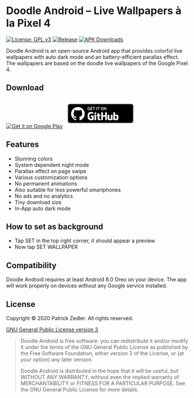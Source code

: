 # Doodle Android – Live Wallpapers à la Pixel 4

[![License: GPL v3](https://img.shields.io/badge/License-GPLv3-blue.svg)](https://www.gnu.org/licenses/gpl-3.0)  [![Release](https://img.shields.io/github/v/release/patzly/doodle-android?label=Release&logo=github)](https://github.com/patzly/doodle-android/releases)  [![APK Downloads](https://img.shields.io/github/downloads/patzly/doodle-android/total.svg?label=APK%20Downloads&logo=github)](https://github.com/patzly/doodle-android/releases)

Doodle Android is an open-source Android app that provides colorful live wallpapers with auto dark mode and an battery-efficient parallax effect.  
The wallpapers are based on the doodle live wallpapers of the Google Pixel 4.

## Download

<a href='https://play.google.com/store/apps/details?id=xyz.zedler.patrick.doodle'><img alt='Get it on Google Play' height="80" src='https://play.google.com/intl/en_us/badges/static/images/badges/en_badge_web_generic.png'/></a><a href='https://github.com/patzly/doodle-android/releases'><img alt='Get it on GitHub' height="80" src='assets/badge_github.png'/></a>

## Features

* Stunning colors
* System dependent night mode
* Parallax effect on page swipe
* Various customization options
* No permanent animations
* Also suitable for less powerful smartphones
* No ads and no analytics
* Tiny download size
* In-App auto dark mode

## How to set as background
* Tap SET in the top right corner, it should appear a preview
* Now tap SET WALLPAPER

## Compatibility

Doodle Android requires at least Android 8.0 Oreo on your device. The app will work properly on devices without any Google service installed.

## License

Copyright &copy; 2020 Patrick Zedler. All rights reserved.

[GNU General Public License version 3](https://www.gnu.org/licenses/gpl.txt)

> Doodle Android is free software: you can redistribute it and/or modify it under the terms of the GNU General Public License as published by the Free Software Foundation, either version 3 of the License, or (at your option) any later version.
>
> Doodle Android is distributed in the hope that it will be useful, but WITHOUT ANY WARRANTY; without even the implied warranty of MERCHANTABILITY or FITNESS FOR A PARTICULAR PURPOSE. See the GNU General Public License for more details.
